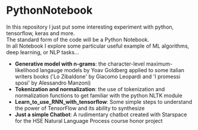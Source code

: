 # PythonNotebook 
In this repository I just put some interesting experiment with python, tensorflow, keras and more. </br>
The standard form of the code will be a Python Notebook. </br>
In all Notebook I explore some particular useful example of ML algorithms, deep learning, or NLP tasks...

- <b>Generative model with n-grams</b>: the character-level maximum-likelihood langauge models by Yoav Goldberg applied to some italian writers books ('Lo Zibaldone' by Giacomo Leopardi and 'I promessi sposi' by Alessandro Manzoni)
- <b>Tokenization and normalization</b>: the use of tokenization and normalization functions to get familiar with the python NLTK module
- <b>Learn_to_use_RNN_with_tensorflow</b>: Some simple steps to understand the power of TensorFlow and its ability to synthesize
- <b>Just a simple Chatbot</b>: A rudimentary chatbot created with Starspace for the HSE Natural Language Process course honor project
